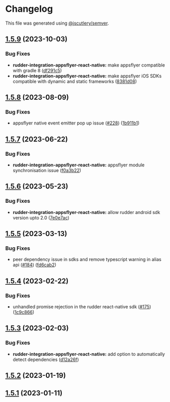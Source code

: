 # Changelog

This file was generated using [@jscutlery/semver](https://github.com/jscutlery/semver).

## [1.5.9](https://github.com/rudderlabs/rudder-sdk-react-native/compare/rudder-integration-appsflyer-react-native@1.5.8...rudder-integration-appsflyer-react-native@1.5.9) (2023-10-03)


### Bug Fixes

* **rudder-integration-appsflyer-react-native:** make appsflyer compatible with gradle 8 ([df291c5](https://github.com/rudderlabs/rudder-sdk-react-native/commit/df291c581d2e77db1624aa460fb801e1198896c9))
* **rudder-integration-appsflyer-react-native:** make appsflyer iOS SDKs compatible with dynamic and static frameworks ([8381d08](https://github.com/rudderlabs/rudder-sdk-react-native/commit/8381d0864bc7c4272d769ea8f705b84f212a2a96))

## [1.5.8](https://github.com/rudderlabs/rudder-sdk-react-native/compare/rudder-integration-appsflyer-react-native@1.5.7...rudder-integration-appsflyer-react-native@1.5.8) (2023-08-09)


### Bug Fixes

* appsflyer native event emitter pop up issue ([#228](https://github.com/rudderlabs/rudder-sdk-react-native/issues/228)) ([1b911b1](https://github.com/rudderlabs/rudder-sdk-react-native/commit/1b911b1b66ed76c3c53d9fd8638d755d9b8a3113))

## [1.5.7](https://github.com/rudderlabs/rudder-sdk-react-native/compare/rudder-integration-appsflyer-react-native@1.5.6...rudder-integration-appsflyer-react-native@1.5.7) (2023-06-22)


### Bug Fixes

* **rudder-integration-appsflyer-react-native:** appsflyer module synchronisation issue ([f0a3b22](https://github.com/rudderlabs/rudder-sdk-react-native/commit/f0a3b22130615d92c3dcec9c82c0417e10b32b71))

## [1.5.6](https://github.com/rudderlabs/rudder-sdk-react-native/compare/rudder-integration-appsflyer-react-native@1.5.5...rudder-integration-appsflyer-react-native@1.5.6) (2023-05-23)


### Bug Fixes

* **rudder-integration-appsflyer-react-native:** allow rudder android sdk version upto 2.0 ([7e0e7ac](https://github.com/rudderlabs/rudder-sdk-react-native/commit/7e0e7ac50ab9adbe3ecb4d819a6fcfc8a459733f))

## [1.5.5](https://github.com/rudderlabs/rudder-sdk-react-native/compare/rudder-integration-appsflyer-react-native@1.5.4...rudder-integration-appsflyer-react-native@1.5.5) (2023-03-13)


### Bug Fixes

* peer dependency issue in sdks and remove typescript warning in alias api ([#184](https://github.com/rudderlabs/rudder-sdk-react-native/issues/184)) ([fd6cab2](https://github.com/rudderlabs/rudder-sdk-react-native/commit/fd6cab262d1cba21dfd7129caa1a53d614cb7783))

## [1.5.4](https://github.com/rudderlabs/rudder-sdk-react-native/compare/rudder-integration-appsflyer-react-native@1.5.3...rudder-integration-appsflyer-react-native@1.5.4) (2023-02-22)


### Bug Fixes

* unhandled promise rejection in the rudder react-native sdk ([#175](https://github.com/rudderlabs/rudder-sdk-react-native/issues/175)) ([1c9c866](https://github.com/rudderlabs/rudder-sdk-react-native/commit/1c9c866dfd59ef751075ccbcbece36efd891d50b))

## [1.5.3](https://github.com/rudderlabs/rudder-sdk-react-native/compare/rudder-integration-appsflyer-react-native@1.5.2...rudder-integration-appsflyer-react-native@1.5.3) (2023-02-03)


### Bug Fixes

* **rudder-integration-appsflyer-react-native:** add option to automatically detect dependencies ([d12a26f](https://github.com/rudderlabs/rudder-sdk-react-native/commit/d12a26fb34361dd53b79600554242f8efc70b041))

## [1.5.2](https://github.com/rudderlabs/rudder-sdk-react-native/compare/rudder-integration-appsflyer-react-native@1.5.1...rudder-integration-appsflyer-react-native@1.5.2) (2023-01-19)

## [1.5.1](https://github.com/rudderlabs/rudder-sdk-react-native/compare/rudder-integration-appsflyer-react-native-1.5.0...rudder-integration-appsflyer-react-native-1.5.1) (2023-01-11)
